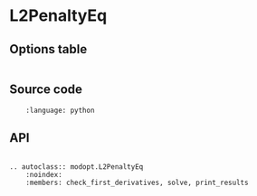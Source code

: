 # L2PenaltyEq

## Options table

```{include} ../_temp/options_tables/L2PenaltyEq_options_table.md
```

## Source code

```{literalinclude} ../../../modopt/core/optimization_algorithms/l2_penalty_eq.py
    :language: python 
```

## API

```{eval-rst}

.. autoclass:: modopt.L2PenaltyEq
    :noindex:
    :members: check_first_derivatives, solve, print_results
```